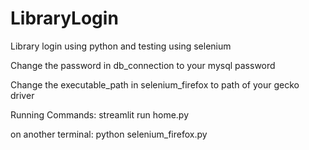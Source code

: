 # LibraryLogin
Library login using python and testing using selenium

Change the password in db_connection to your mysql password

Change the executable_path in selenium_firefox to path of your gecko driver

Running Commands: streamlit run home.py

on another terminal: python selenium_firefox.py

